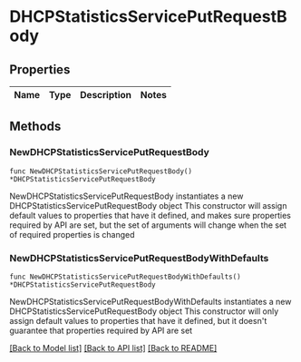# DHCPStatisticsServicePutRequestBody

## Properties

Name | Type | Description | Notes
------------ | ------------- | ------------- | -------------

## Methods

### NewDHCPStatisticsServicePutRequestBody

`func NewDHCPStatisticsServicePutRequestBody() *DHCPStatisticsServicePutRequestBody`

NewDHCPStatisticsServicePutRequestBody instantiates a new DHCPStatisticsServicePutRequestBody object
This constructor will assign default values to properties that have it defined,
and makes sure properties required by API are set, but the set of arguments
will change when the set of required properties is changed

### NewDHCPStatisticsServicePutRequestBodyWithDefaults

`func NewDHCPStatisticsServicePutRequestBodyWithDefaults() *DHCPStatisticsServicePutRequestBody`

NewDHCPStatisticsServicePutRequestBodyWithDefaults instantiates a new DHCPStatisticsServicePutRequestBody object
This constructor will only assign default values to properties that have it defined,
but it doesn't guarantee that properties required by API are set


[[Back to Model list]](../README.md#documentation-for-models) [[Back to API list]](../README.md#documentation-for-api-endpoints) [[Back to README]](../README.md)


